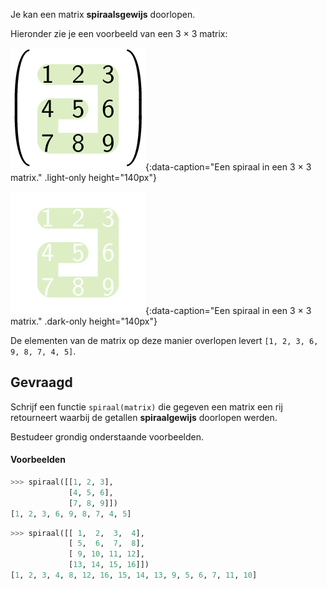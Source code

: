 Je kan een matrix **spiraalsgewijs** doorlopen.

Hieronder zie je een voorbeeld van een 3 × 3 matrix:

![Een spiraal in een 3 × 3 matrix.](media/image.png "Een spiraal in een 3 × 3 matrix."){:data-caption="Een spiraal in een 3 × 3 matrix." .light-only height="140px"}

![Een spiraal in een 3 × 3 matrix.](media/image_dark.png "Een spiraal in een 3 × 3 matrix."){:data-caption="Een spiraal in een 3 × 3 matrix." .dark-only height="140px"}

De elementen van de matrix op deze manier overlopen levert `[1, 2, 3, 6, 9, 8, 7, 4, 5]`.

## Gevraagd
Schrijf een functie `spiraal(matrix)` die gegeven een matrix een rij retourneert waarbij de getallen **spiraalgewijs** doorlopen werden.

Bestudeer grondig onderstaande voorbeelden.

#### Voorbeelden

```python
>>> spiraal([[1, 2, 3], 
             [4, 5, 6],
             [7, 8, 9]])
[1, 2, 3, 6, 9, 8, 7, 4, 5]
```

```python
>>> spiraal([[ 1,  2,  3,  4], 
             [ 5,  6,  7,  8], 
             [ 9, 10, 11, 12], 
             [13, 14, 15, 16]])
[1, 2, 3, 4, 8, 12, 16, 15, 14, 13, 9, 5, 6, 7, 11, 10]
```